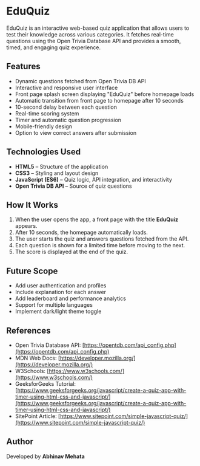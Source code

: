 # EduQuiz

EduQuiz is an interactive web-based quiz application that allows users to test their knowledge across various categories. It fetches real-time questions using the Open Trivia Database API and provides a smooth, timed, and engaging quiz experience.

## Features

- Dynamic questions fetched from Open Trivia DB API  
- Interactive and responsive user interface  
- Front page splash screen displaying "EduQuiz" before homepage loads  
- Automatic transition from front page to homepage after 10 seconds  
- 10-second delay between each question  
- Real-time scoring system  
- Timer and automatic question progression  
- Mobile-friendly design  
- Option to view correct answers after submission  

## Technologies Used

- **HTML5** – Structure of the application  
- **CSS3** – Styling and layout design  
- **JavaScript (ES6)** – Quiz logic, API integration, and interactivity  
- **Open Trivia DB API** – Source of quiz questions  


## How It Works

1. When the user opens the app, a front page with the title **EduQuiz** appears.  
2. After 10 seconds, the homepage automatically loads.  
3. The user starts the quiz and answers questions fetched from the API.  
4. Each question is shown for a limited time before moving to the next.  
5. The score is displayed at the end of the quiz.

## Future Scope

- Add user authentication and profiles  
- Include explanation for each answer  
- Add leaderboard and performance analytics  
- Support for multiple languages  
- Implement dark/light theme toggle  

## References

- Open Trivia Database API: [https://opentdb.com/api_config.php](https://opentdb.com/api_config.php)  
- MDN Web Docs: [https://developer.mozilla.org/](https://developer.mozilla.org/)  
- W3Schools: [https://www.w3schools.com/](https://www.w3schools.com/)  
- GeeksforGeeks Tutorial: [https://www.geeksforgeeks.org/javascript/create-a-quiz-app-with-timer-using-html-css-and-javascript/](https://www.geeksforgeeks.org/javascript/create-a-quiz-app-with-timer-using-html-css-and-javascript/)  
- SitePoint Article: [https://www.sitepoint.com/simple-javascript-quiz/](https://www.sitepoint.com/simple-javascript-quiz/)

## Author

Developed by **Abhinav Mehata**


